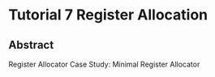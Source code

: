 # Tutorial 7 Register Allocation

## Abstract

Register Allocator Case Study: Minimal Register Allocator
